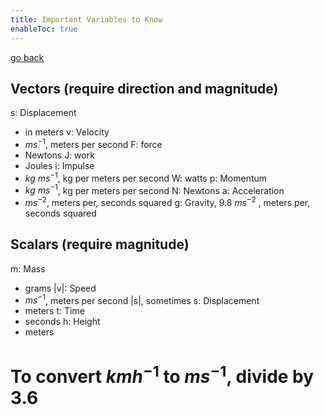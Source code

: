 ```yaml
---
title: Important Variables to Know
enableToc: true
---
```


[go back](Physics/Physics.md)

## Vectors (require direction and magnitude)
s: Displacement
- in meters
v: Velocity
- $ms^{-1}$, meters per second
F: force
- Newtons
J: work
- Joules
i: Impulse
- $kg\ ms^{-1}$, kg per meters per second
W: watts
p: Momentum
- $kg\ ms^{-1}$, kg per meters per second
N: Newtons
a: Acceleration
- $ms^{-2}$, meters per, seconds squared
g: Gravity, 9.8 $ms^{-2}$ , meters per, seconds squared

## Scalars (require magnitude)
m: Mass
- grams
|v|: Speed
-  $ms^{-1}$, meters per second
|s|, sometimes s: Displacement
- meters
t: Time
- seconds
h: Height
- meters


# To convert $kmh^{-1}$ to $ms^{-1}$, divide by $3.6$
